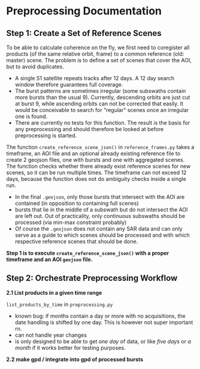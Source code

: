 # Preprocessing Documentation

## Step 1: Create a Set of Reference Scenes

To be able to calculate coherence on the fly, we first need to coregister all products (of the same relative orbit, frame) to a common reference (old: master) scene. The problem is to define a set of scenes that cover the AOI, but to avoid duplicates.

* A single S1 satellite repeats tracks after 12 days. A 12 day search window therefore guarantees full coverage.
* The burst patterns are sometimes irregular (some subswaths contain more bursts than the usual 9). Currently, descending orbits are just cut at burst 9, while ascending orbits can not be corrected that easily. It would be conceivable to search for "regular" scenes once an irregular one is found.
* There are currently no tests for this function. The result is the basis for any preprocessing and should therefore be looked at before preprocessing is started.

The function `create_reference_scene_json()` in `reference_frames.py` takes a timeframe, an AOI file and an optional already existing reference file to create 2 geojson files, one with bursts and one with aggregated scenes. The function checks whether there already exist reference scenes for new scenes, so it can be run multiple times. The timeframe can not exceed 12 days, because the function does not do ambiguity checks inside a single run.

* In the final `.geojson`, only those bursts that intersect with the AOI are contained (in opposition to containing full scenes)
* bursts that lie in the middle of a subswath but do not intersect the AOI are left out. Out of practicality, only continuous subswaths should be processed (via min-max constraint probably)
* Of course the `.geojson` does not contain any SAR data and can only serve as a guide to which scenes should be processed and with which respective reference scenes that should be done.

**Step 1 is to execute `create_reference_scene_json()` with a proper timeframe and an AOI `geojson` file.**

## Step 2: Orchestrate Preprocessing Workflow

**2.1 List products in a given time range**

`list_products_by_time` in `preprocessing.py`

* known bug: if months contain a day or more with no acquisitions, the date handling is shifted by one day. This is however not super important rn.
* can not handle year changes
* is only designed to be able to get *one day* of data, or like *five days* or *a month* if it works better for testing purposes.

**2.2 make gpd / integrate into gpd of processed bursts**